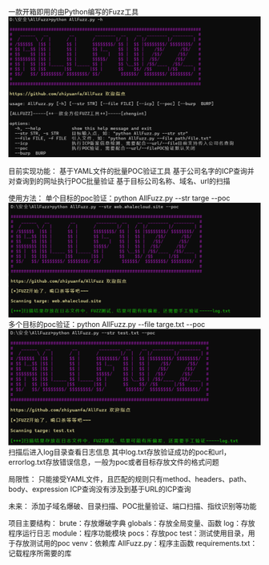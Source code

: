 一款开箱即用的由Python编写的Fuzz工具
![img.png](img/img.png)

目前实现功能：
  基于YAML文件的批量POC验证工具
  基于公司名字的ICP查询并对查询到的网址执行POC批量验证
  基于目标公司名称、域名、url的扫描

使用方法：
  单个目标的poc验证：python AllFuzz.py --str targe --poc
![img_1.png](img/img_1.png)
  多个目标的poc验证：python AllFuzz.py --file targe.txt --poc
  ![img.png](img/img2.png)
  扫描后进入log目录查看日志信息
  其中log.txt存放验证成功的poc和url，errorlog.txt存放错误信息，一般为poc或者目标存放文件的格式问题


局限性：
  只能接受YAML文件，且匹配的规则只有method、headers、path、body、expression
  ICP查询没有涉及到基于URL的ICP查询

未来：
  添加子域名爆破、目录扫描、POC批量验证、端口扫描、指纹识别等功能

项目主要结构：
  brute：存放爆破字典
  globals：存放全局变量、函数
  log：存放程序运行日志
  module：程序功能模块
  pocs：存放poc
  test：测试使用目录，用于存放测试用的poc
  venv：依赖库
  AllFuzz.py：程序主函数
  requirements.txt：记载程序所需要的库